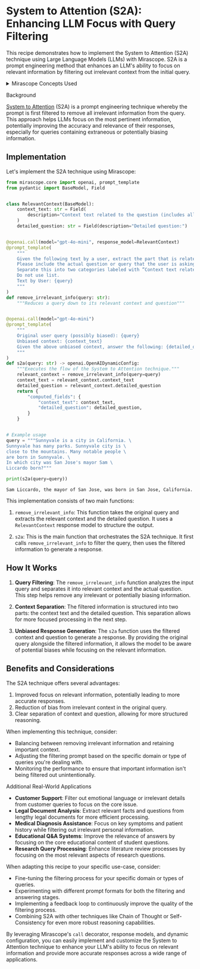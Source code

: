 # System to Attention (S2A): Enhancing LLM Focus with Query Filtering

This recipe demonstrates how to implement the System to Attention (S2A) technique using Large Language Models (LLMs) with Mirascope. S2A is a prompt engineering method that enhances an LLM's ability to focus on relevant information by filtering out irrelevant context from the initial query.

<details class="tip">
<summary>Mirascope Concepts Used</summary>
<ul>
<li><a href="../../../../learn/prompts/">Prompts</a></li>
<li><a href="../../../../learn/calls/">Calls</a></li>
<li><a href="../../../../learn/response_models/">Response Models</a></li>
</ul>
</details>

<div class="admonition note">
<p class="admonition-title">Background</p>
<p><a href="https://arxiv.org/pdf/2311.11829">System to Attention</a> (S2A) is a prompt engineering technique whereby the prompt is first filtered to remove all irrelevant information from the query. This approach helps LLMs focus on the most pertinent information, potentially improving the accuracy and relevance of their responses, especially for queries containing extraneous or potentially biasing information.</p>
</div>

## Implementation

Let's implement the S2A technique using Mirascope:


```python
from mirascope.core import openai, prompt_template
from pydantic import BaseModel, Field


class RelevantContext(BaseModel):
    context_text: str = Field(
        description="Context text related to the question (includes all content except unrelated sentences)"
    )
    detailed_question: str = Field(description="Detailed question:")


@openai.call(model="gpt-4o-mini", response_model=RelevantContext)
@prompt_template(
    """
    Given the following text by a user, extract the part that is related and useful, so that using that text alone would be good context for providing an accurate and correct answer to the question portion of the text.
    Please include the actual question or query that the user is asking. 
    Separate this into two categories labeled with ”Context text related to the question (includes all content except unrelated sentences):” and ”Detailed question:”.
    Do not use list.
    Text by User: {query}
    """
)
def remove_irrelevant_info(query: str):
    """Reduces a query down to its relevant context and question"""


@openai.call(model="gpt-4o-mini")
@prompt_template(
    """
    Original user query (possibly biased): {query}
    Unbiased context: {context_text}
    Given the above unbiased context, answer the following: {detailed_question}
    """
)
def s2a(query: str) -> openai.OpenAIDynamicConfig:
    """Executes the flow of the System to Attention technique."""
    relevant_context = remove_irrelevant_info(query=query)
    context_text = relevant_context.context_text
    detailed_question = relevant_context.detailed_question
    return {
        "computed_fields": {
            "context_text": context_text,
            "detailed_question": detailed_question,
        }
    }


# Example usage
query = """Sunnyvale is a city in California. \
Sunnyvale has many parks. Sunnyvale city is \
close to the mountains. Many notable people \
are born in Sunnyvale. \
In which city was San Jose's mayor Sam \
Liccardo born?"""

print(s2a(query=query))
```

    Sam Liccardo, the mayor of San Jose, was born in San Jose, California.


This implementation consists of two main functions:

1. `remove_irrelevant_info`: This function takes the original query and extracts the relevant context and the detailed question. It uses a `RelevantContext` response model to structure the output.

2. `s2a`: This is the main function that orchestrates the S2A technique. It first calls `remove_irrelevant_info` to filter the query, then uses the filtered information to generate a response.

## How It Works

1. **Query Filtering**: The `remove_irrelevant_info` function analyzes the input query and separates it into relevant context and the actual question. This step helps remove any irrelevant or potentially biasing information.

2. **Context Separation**: The filtered information is structured into two parts: the context text and the detailed question. This separation allows for more focused processing in the next step.

3. **Unbiased Response Generation**: The `s2a` function uses the filtered context and question to generate a response. By providing the original query alongside the filtered information, it allows the model to be aware of potential biases while focusing on the relevant information.

## Benefits and Considerations

The S2A technique offers several advantages:

1. Improved focus on relevant information, potentially leading to more accurate responses.
2. Reduction of bias from irrelevant context in the original query.
3. Clear separation of context and question, allowing for more structured reasoning.

When implementing this technique, consider:

- Balancing between removing irrelevant information and retaining important context.
- Adjusting the filtering prompt based on the specific domain or type of queries you're dealing with.
- Monitoring the performance to ensure that important information isn't being filtered out unintentionally.

<div class="admonition tip">
<p class="admonition-title">Additional Real-World Applications</p>
<ul>
<li><b>Customer Support</b>: Filter out emotional language or irrelevant details from customer queries to focus on the core issue.</li>
<li><b>Legal Document Analysis</b>: Extract relevant facts and questions from lengthy legal documents for more efficient processing.</li>
<li><b>Medical Diagnosis Assistance</b>: Focus on key symptoms and patient history while filtering out irrelevant personal information.</li>
<li><b>Educational Q&A Systems</b>: Improve the relevance of answers by focusing on the core educational content of student questions.</li>
<li><b>Research Query Processing</b>: Enhance literature review processes by focusing on the most relevant aspects of research questions.</li>
</ul>
</div>

When adapting this recipe to your specific use-case, consider:

- Fine-tuning the filtering process for your specific domain or types of queries.
- Experimenting with different prompt formats for both the filtering and answering stages.
- Implementing a feedback loop to continuously improve the quality of the filtering process.
- Combining S2A with other techniques like Chain of Thought or Self-Consistency for even more robust reasoning capabilities.

By leveraging Mirascope's `call` decorator, response models, and dynamic configuration, you can easily implement and customize the System to Attention technique to enhance your LLM's ability to focus on relevant information and provide more accurate responses across a wide range of applications.
